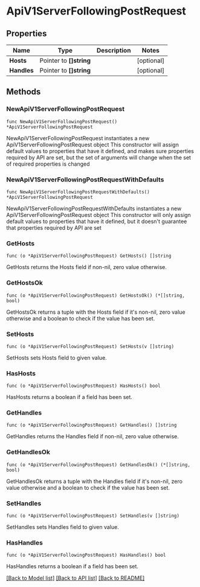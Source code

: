 # ApiV1ServerFollowingPostRequest

## Properties

Name | Type | Description | Notes
------------ | ------------- | ------------- | -------------
**Hosts** | Pointer to **[]string** |  | [optional] 
**Handles** | Pointer to **[]string** |  | [optional] 

## Methods

### NewApiV1ServerFollowingPostRequest

`func NewApiV1ServerFollowingPostRequest() *ApiV1ServerFollowingPostRequest`

NewApiV1ServerFollowingPostRequest instantiates a new ApiV1ServerFollowingPostRequest object
This constructor will assign default values to properties that have it defined,
and makes sure properties required by API are set, but the set of arguments
will change when the set of required properties is changed

### NewApiV1ServerFollowingPostRequestWithDefaults

`func NewApiV1ServerFollowingPostRequestWithDefaults() *ApiV1ServerFollowingPostRequest`

NewApiV1ServerFollowingPostRequestWithDefaults instantiates a new ApiV1ServerFollowingPostRequest object
This constructor will only assign default values to properties that have it defined,
but it doesn't guarantee that properties required by API are set

### GetHosts

`func (o *ApiV1ServerFollowingPostRequest) GetHosts() []string`

GetHosts returns the Hosts field if non-nil, zero value otherwise.

### GetHostsOk

`func (o *ApiV1ServerFollowingPostRequest) GetHostsOk() (*[]string, bool)`

GetHostsOk returns a tuple with the Hosts field if it's non-nil, zero value otherwise
and a boolean to check if the value has been set.

### SetHosts

`func (o *ApiV1ServerFollowingPostRequest) SetHosts(v []string)`

SetHosts sets Hosts field to given value.

### HasHosts

`func (o *ApiV1ServerFollowingPostRequest) HasHosts() bool`

HasHosts returns a boolean if a field has been set.

### GetHandles

`func (o *ApiV1ServerFollowingPostRequest) GetHandles() []string`

GetHandles returns the Handles field if non-nil, zero value otherwise.

### GetHandlesOk

`func (o *ApiV1ServerFollowingPostRequest) GetHandlesOk() (*[]string, bool)`

GetHandlesOk returns a tuple with the Handles field if it's non-nil, zero value otherwise
and a boolean to check if the value has been set.

### SetHandles

`func (o *ApiV1ServerFollowingPostRequest) SetHandles(v []string)`

SetHandles sets Handles field to given value.

### HasHandles

`func (o *ApiV1ServerFollowingPostRequest) HasHandles() bool`

HasHandles returns a boolean if a field has been set.


[[Back to Model list]](../README.md#documentation-for-models) [[Back to API list]](../README.md#documentation-for-api-endpoints) [[Back to README]](../README.md)


